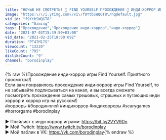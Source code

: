 ```yaml
---
title: "НОЧЬЮ НЕ СМОТРЕТЬ! 🤘 FIND YOURSELF ПРОХОЖДЕНИЕ 🤘 ИНДИ-ХОРРОР ИГРА"
image: "https:\/\/i.ytimg.com\/vi\/f9YtbSWQGT8\/hqdefault.jpg"
vid_id: "f9YtbSWQGT8"
categories: "Gaming"
tags: ["Прохождение","Прохождение инди-хоррор","инди-хоррор"]
date: "2021-07-03T15:39:50+03:00"
vid_date: "2021-02-25T18:00:09Z"
duration: "PT47M17S"
viewcount: "13220"
likeCount: "795"
dislikeCount: "9"
channel: "borodinplay"
---
```

{% raw %}Прохождение инди-хоррор игры Find Yourself. Приятного просмотра!)<br />Если вам понравилось прохождение инди-хоррор игры Find Yourself, то не забывайте подписываться на канал, и вы всегда сможете посмотреть прохождение самых трешовых, страшных и пугающих инди хоррор и хоррор игр на русском!)<br /> #хорроры #бородинплей #индихоррор #индихорроры #scarygames #horrorgame #borodinplay<br /><br />► Плэйлист с инди хоррор играми: <a rel="nofollow" target="blank" href="https://bit.ly/2VYV9Dn">https://bit.ly/2VYV9Dn</a><br />► Мой Twitch: <a rel="nofollow" target="blank" href="https://www.twitch.tv/borodinplay">https://www.twitch.tv/borodinplay</a><br />► Мой паблик в VK: <a rel="nofollow" target="blank" href="https://vk.com/borodinplay">https://vk.com/borodinplay</a>{% endraw %}
